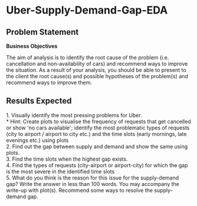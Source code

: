 # Uber-Supply-Demand-Gap-EDA
<h2>Problem Statement</h2>

<b>Business Objectives </b>

The aim of analysis is to identify the root cause of the problem (i.e. cancellation and non-availability of cars) and recommend ways to improve the situation. As a result of your analysis, you should be able to present to the client the root cause(s) and possible hypotheses of the problem(s) and recommend ways to improve them.  

<h2>Results Expected </h2>
1. Visually identify the most pressing problems for Uber.<br/>   
    * Hint: Create plots to visualise the frequency of requests that get cancelled or show 'no cars available'; 
    identify the most problematic types of requests (city to airport / airport to city etc.) and the time slots (early mornings, late evenings etc.) using plots <br/>
2. Find out the gap between supply and demand and show the same using plots.<br/>
3. Find the time slots when the highest gap exists. <br/>
4. Find the types of requests (city-airport or airport-city) for which the gap is the most severe in the identified time slots <br/>
5. What do you think is the reason for this issue for the supply-demand gap? Write the answer in less than 100 words. You may accompany the write-up with plot(s).
   Recommend some ways to resolve the supply-demand gap.
